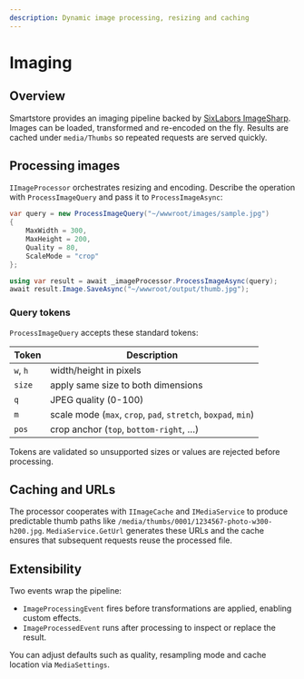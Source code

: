 ```yaml
---
description: Dynamic image processing, resizing and caching
---
```


# Imaging

## Overview
Smartstore provides an imaging pipeline backed by [SixLabors ImageSharp](https://docs.sixlabors.com/). Images can be loaded, transformed and re-encoded on the fly. Results are cached under `media/Thumbs` so repeated requests are served quickly.

## Processing images
`IImageProcessor` orchestrates resizing and encoding. Describe the operation with `ProcessImageQuery` and pass it to `ProcessImageAsync`:

```csharp
var query = new ProcessImageQuery("~/wwwroot/images/sample.jpg")
{
    MaxWidth = 300,
    MaxHeight = 200,
    Quality = 80,
    ScaleMode = "crop"
};

using var result = await _imageProcessor.ProcessImageAsync(query);
await result.Image.SaveAsync("~/wwwroot/output/thumb.jpg");
```

### Query tokens
`ProcessImageQuery` accepts these standard tokens:

| Token | Description |
| ----- | ----------- |
| `w`, `h` | width/height in pixels |
| `size` | apply same size to both dimensions |
| `q` | JPEG quality (0-100) |
| `m` | scale mode (`max`, `crop`, `pad`, `stretch`, `boxpad`, `min`) |
| `pos` | crop anchor (`top`, `bottom-right`, …) |

Tokens are validated so unsupported sizes or values are rejected before processing.

## Caching and URLs
The processor cooperates with `IImageCache` and `IMediaService` to produce predictable thumb paths like `/media/thumbs/0001/1234567-photo-w300-h200.jpg`. `MediaService.GetUrl` generates these URLs and the cache ensures that subsequent requests reuse the processed file.

## Extensibility
Two events wrap the pipeline:

- `ImageProcessingEvent` fires before transformations are applied, enabling custom effects.
- `ImageProcessedEvent` runs after processing to inspect or replace the result.

You can adjust defaults such as quality, resampling mode and cache location via `MediaSettings`.